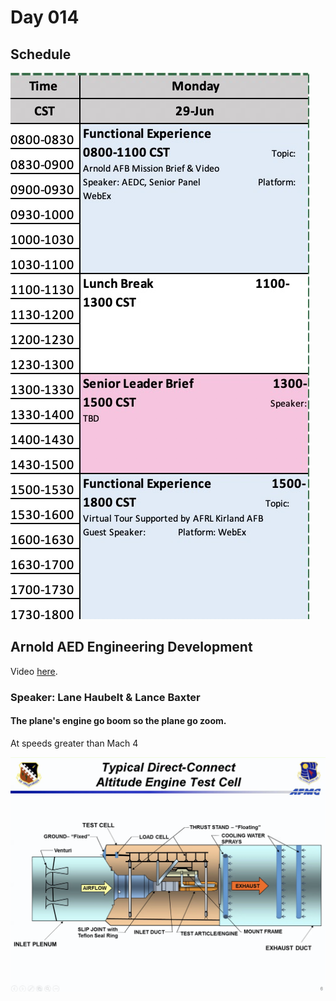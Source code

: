 # Day 014

## Schedule

![](../.gitbook/assets/image%20%2849%29.png)



## Arnold AED Engineering Development 

Video [here](https://www.youtube.com/watch?v=r9sAUcgxYLY).

### Speaker: Lane Haubelt & Lance Baxter

#### The plane's engine go boom so the plane go zoom.

At speeds greater than Mach 4

![](../.gitbook/assets/image%20%2848%29.png)



